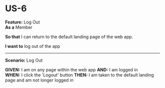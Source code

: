 # US-6 
  
**Feature:** Log Out  
**As a** Member  
  
**So that** I can return to the default landing page of the web app.
  
**I want to** log out of the app  
<hr> 
  
**Scenario:** Log Out  
  
**GIVEN:** I am on any page within the web app
**AND:** I am logged in  
**WHEN:** I click the 'Logout' button 
**THEN:** I am taken to the default landing page and am not longer logged in  
  
